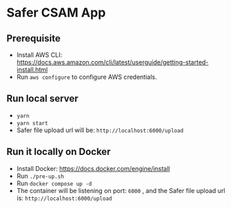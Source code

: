 # Safer CSAM App

## Prerequisite

- Install AWS CLI: https://docs.aws.amazon.com/cli/latest/userguide/getting-started-install.html
- Run `aws configure` to configure AWS credentials.

## Run local server

- `yarn`
- `yarn start`
- Safer file upload url will be: `http://localhost:6000/upload`

## Run it locally on Docker

- Install Docker: https://docs.docker.com/engine/install
- Run `./pre-up.sh`
- Run `docker compose up -d`
- The container will be listening on port: `6000` , and the Safer file upload url is: `http://localhost:6000/upload`
